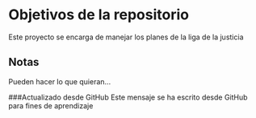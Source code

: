 # Objetivos de la repositorio

Este proyecto se encarga de manejar los planes de la liga de la justicia


## Notas
Pueden hacer lo que quieran...

###Actualizado desde GitHub
Este mensaje se ha escrito desde GitHub para fines de aprendizaje
